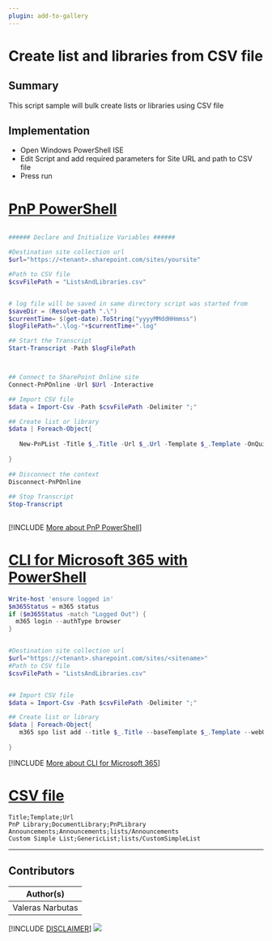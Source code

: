 ```yaml
---
plugin: add-to-gallery
---
```


# Create list and libraries from CSV file

## Summary

This script sample will bulk create lists or libraries using CSV file

## Implementation

- Open Windows PowerShell ISE
- Edit Script and add required parameters for Site URL and path to CSV file
- Press run

# [PnP PowerShell](#tab/pnpps)
```powershell

###### Declare and Initialize Variables ######  

#Destination site collection url
$url="https://<tenant>.sharepoint.com/sites/yoursite"

#Path to CSV file
$csvFilePath = "ListsAndLibraries.csv"


# log file will be saved in same directory script was started from
$saveDir = (Resolve-path ".\")  
$currentTime= $(get-date).ToString("yyyyMMddHHmmss")  
$logFilePath=".\log-"+$currentTime+".log"  

## Start the Transcript  
Start-Transcript -Path $logFilePath 



## Connect to SharePoint Online site  
Connect-PnPOnline -Url $Url -Interactive

## Import CSV file
$data = Import-Csv -Path $csvFilePath -Delimiter ";"

## Create list or library
$data | Foreach-Object{
   
   New-PnPList -Title $_.Title -Url $_.Url -Template $_.Template -OnQuickLaunch -EnableContentTypes 
   
}  
 
## Disconnect the context  
Disconnect-PnPOnline  
 
## Stop Transcript  
Stop-Transcript  
  

```
[!INCLUDE [More about PnP PowerShell](../../docfx/includes/MORE-PNPPS.md)]

# [CLI for Microsoft 365 with PowerShell](#tab/cli-m365-ps)
```powershell
Write-host 'ensure logged in'
$m365Status = m365 status
if ($m365Status -match "Logged Out") {
  m365 login --authType browser
}


#Destination site collection url
$url="https://<tenant>.sharepoint.com/sites/<sitename>"
#Path to CSV file
$csvFilePath = "ListsAndLibraries.csv"


## Import CSV file
$data = Import-Csv -Path $csvFilePath -Delimiter ";"

## Create list or library
$data | Foreach-Object{
   m365 spo list add --title $_.Title --baseTemplate $_.Template --webUrl $url --output 'json'
   
} 
```
[!INCLUDE [More about CLI for Microsoft 365](../../docfx/includes/MORE-CLIM365.md)]

# [CSV file](#tab/csv)
```csv
Title;Template;Url
PnP Library;DocumentLibrary;PnPLibrary
Announcements;Announcements;lists/Announcements
Custom Simple List;GenericList;lists/CustomSimpleList

```
***

## Contributors

| Author(s) |
|-----------|
| Valeras Narbutas |

[!INCLUDE [DISCLAIMER](../../docfx/includes/DISCLAIMER.md)]
<img src="https://pnptelemetry.azurewebsites.net/script-samples/scripts/spo-export-sharepoint-list-items-to-csv" aria-hidden="true" />
